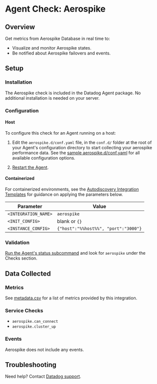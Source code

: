 # Agent Check: Aerospike

## Overview

Get metrics from Aerospike Database in real time to:

- Visualize and monitor Aerospike states.
- Be notified about Aerospike failovers and events.

## Setup

### Installation

The Aerospike check is included in the Datadog Agent package.
No additional installation is needed on your server.

### Configuration

<!--- xxx tabs xxx -->
<!--- xxx tab "Host" xxx -->

#### Host

To configure this check for an Agent running on a host:

1. Edit the `aerospike.d/conf.yaml` file, in the `conf.d/` folder at the root of your Agent's configuration directory to start collecting your aerospike performance data. See the [sample aerospike.d/conf.yaml][1] for all available configuration options.

2. [Restart the Agent][2].

[1]: https://github.com/DataDog/integrations-core/blob/master/aerospike/datadog_checks/aerospike/data/conf.yaml.example
[2]: https://docs.datadoghq.com/agent/guide/agent-commands/#start-stop-and-restart-the-agent
<!--- xxz tab xxx -->
<!--- xxx tab "Containerized" xxx -->

#### Containerized

For containerized environments, see the [Autodiscovery Integration Templates][6] for guidance on applying the parameters below.

| Parameter            | Value                                |
| -------------------- | ------------------------------------ |
| `<INTEGRATION_NAME>` | `aerospike`                          |
| `<INIT_CONFIG>`      | blank or `{}`                        |
| `<INSTANCE_CONFIG>`  | `{"host":"%%host%%", "port":"3000"}` |

[6]: https://docs.datadoghq.com/agent/autodiscovery/integrations
<!--- xxz tab xxx -->
<!--- xxz tabs xxx -->

### Validation

[Run the Agent's status subcommand][3] and look for `aerospike` under the Checks section.

## Data Collected

### Metrics

See [metadata.csv][4] for a list of metrics provided by this integration.

### Service Checks

- `aerospike.can_connect`
- `aerospike.cluster_up`

### Events

Aerospike does not include any events.

## Troubleshooting

Need help? Contact [Datadog support][5].


[3]: https://docs.datadoghq.com/agent/guide/agent-commands/#agent-status-and-information
[4]: https://github.com/DataDog/integrations-core/blob/master/aerospike/metadata.csv
[5]: https://docs.datadoghq.com/help
